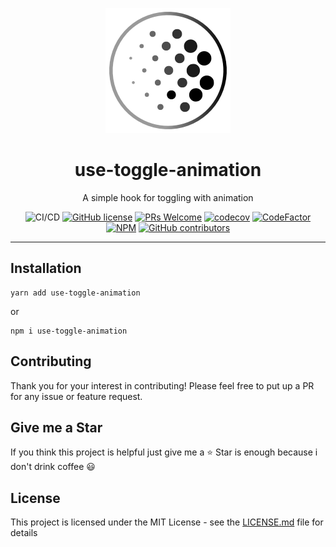 <div align="center">
<p align="center">
    <img src="./images/logo.png"/>
</p>
<h1 align="center">use-toggle-animation</h1>
<p align="center">A simple hook for toggling with animation</p>

![CI/CD](https://github.com/M0rteza-M/use-toggle-animation/actions/workflows/build.yml/badge.svg)
[![GitHub license](https://img.shields.io/badge/license-MIT-blue.svg)](https://github.com/M0rteza-M/use-toggle-animation/blob/master/LICENSE)
[![PRs Welcome](https://img.shields.io/badge/PRs-welcome-orange.svg)](https://github.com/M0rteza-M/use-toggle-animation/compare)
[![codecov](https://codecov.io/gh/M0rteza-M/use-toggle-animation/branch/master/graph/badge.svg)](https://codecov.io/gh/M0rteza-M/use-toggle-animation) [![CodeFactor](https://www.codefactor.io/repository/github/M0rteza-M/use-toggle-animation/badge)](https://www.codefactor.io/repository/github/M0rteza-M/use-toggle-animation)
[![NPM](https://img.shields.io/npm/v/use-toggle-animation.svg)](https://www.npmjs.com/package/use-toggle-animation)
[![GitHub contributors](https://img.shields.io/github/contributors/M0rteza-M/use-toggle-animation.svg)](https://GitHub.com/M0rteza-M/use-toggle-animation/contributors/)

</div>
<hr />

## Installation
```
yarn add use-toggle-animation
```
or
```
npm i use-toggle-animation
```

## Contributing

Thank you for your interest in contributing! Please feel free to put up a PR for any issue or feature request.

## Give me a Star

If you think this project is helpful just give me a ⭐️ Star is enough because i don't drink coffee 😃

## License

This project is licensed under the MIT License - see the [LICENSE.md](https://github.com/M0rteza-M/use-toggle-animation/blob/master/LICENSE) file for details